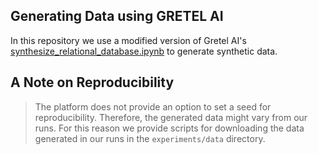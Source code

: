 ## Generating Data using GRETEL AI

In this repository we use a modified version of Gretel AI's [synthesize_relational_database.ipynb](https://github.com/gretelai/gretel-blueprints/blob/develop/docs/notebooks/synthesize_relational_database.ipynb) to generate synthetic data. 

## A Note on Reproducibility
> The platform does not provide an option to set a seed for reproducibility. Therefore, the generated data might vary from our runs. For this reason we provide scripts for downloading the data generated in our runs in the `experiments/data` directory.